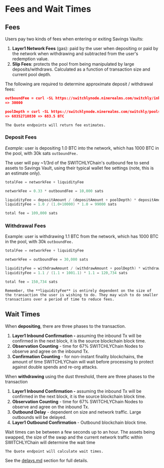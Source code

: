 # Fees and Wait Times

## **Fees**

Users pay two kinds of fees when entering or exiting Savings Vaults:

1. **Layer1 Network Fees** (gas): paid by the user when depositing or paid by the network when withdrawing and subtracted from the user's redemption value.
2. **Slip Fees**: protects the pool from being manipulated by large deposits/withdraws. Calculated as a function of transaction size and current pool depth.

The following are required to determine approximate deposit / withdrawal fees:

```json
outboundFee = curl -SL https://switchlynode.ninerealms.com/switchly/inbound_addresses | jq '.[] | select(.chain == "BTC") | .outbound_fee'
=> 30000

poolDepth = curl -SL https://switchlynode.ninerealms.com/switchly/pools | jq '.[] | select(.asset == "BTC.BTC") | .balance_asset'
=> 68352710830 => 683.5 BTC
```

```admonish info
The Quote endpoints will return fee estimates.
```

### Deposit Fees

_Example:_ user is depositing 1.0 BTC into the network, which has 1000 BTC in the pool, with 30k sats `outboundFee.`

The user will pay \~1/3rd of the SWITCHLYChain's outbound fee to send assets to Savings Vault, using their typical wallet fee settings (note, this is an estimate only).

```go
totalFee = networkFee + liquidityFee

networkFee = 0.33 * outboundFee = 10,000 sats

liquidityFee = depositAmount / (depositAmount + poolDepth) * depositAmount
liquidityFee = 1.0 / (1.0+10000) * 1.0 = 99000 sats

total fee = 109,000 sats
```

### Withdrawal Fees

Example: user is withdrawing 1.1 BTC from the network, which has 1000 BTC in the pool, with 30k `outboundFee.`

```go
totalFee = networkFee + liquidityFee

networkFee = outboundFee = 30,000 sats

liquidityFee = withdrawAmount / (withdrawAmount + poolDepth) * withdrawAmount
liquidityFee = 1.1 / (1.1 + 1001.1) * 1.1 = 120,734 sats

total fee = 150,734 sats
```

```admonish info
Remember, the **liquidityFee** is entirely dependent on the size of the transaction the user is wishing to do. They may wish to do smaller transactions over a period of time to reduce fees.
```

## Wait Times

When **depositing**, there are three phases to the transaction.

1. **Layer1 Inbound Confirmation -** assuming the inbound Tx will be confirmed in the next block, it is the source blockchain block time.
2. **Observation Counting** - time for 67% SWITCHLYChain Nodes to observe and agree on the inbound Tx.
3. **Confirmation Counting** - for non-instant finality blockchains, the amount of time SWITCHLYChain will wait before processing to protect against double spends and re-org attacks.

When **withdrawing** using the dust threshold, there are three phases to the transaction

1. **Layer1 Inbound Confirmation -** assuming the inbound Tx will be confirmed in the next block, it is the source blockchain block time.
2. **Observation Counting** - time for 67% SWITCHLYChain Nodes to observe and agree on the inbound Tx.
3. **Outbound Delay** - dependent on size and network traffic. Large outbounds will be delayed.
4. **Layer1 Outbound Confirmation** - Outbound blockchain block time.

Wait times can be between a few seconds up to an hour. The assets being swapped, the size of the swap and the current network traffic within SWITCHLYChain will determine the wait time

```admonish info
The Quote endpoint will calculate wait times.
```

See the [delays.md](../concepts/delays.md "mention") section for full details.
